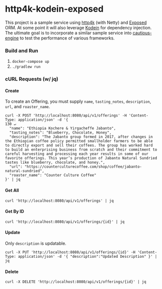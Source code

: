 # http4k-kodein-exposed
This project is a sample service using [http4k](https://www.http4k.org/) (with Netty) and 
[Exposed](https://github.com/JetBrains/Exposed) ORM. At some point it will also leverage [Kodein](https://kodein.org/di/) 
for dependency injection. The ultimate goal is to incorporate a similar sample service into 
[cautious-engine](https://github.com/vitdebacco/cautious-engine) to test the performance of various frameworks.

### Build and Run
1. `docker-compose up`
2. `./gradlew run`

### cURL Requests (w/ jq)
#### Create
To create an Offering, you must supply `name`, `tasting_notes`, `description`, `url`, and `roaster_name`.
```
curl -X POST 'http://localhost:8080/api/v1/offerings' -H 'Content-Type: application/json' -d '{                                                                            130 ↵
  "name": "Ethiopia Kochere & Yirgacheffe Jabanto",
  "tasting_notes": "Blueberry, Chocolate, Honey",
  "description": "The Jabanto group formed in 2017, after changes in the Ethiopian coffee policy permitted smallholder farmers to be able to directly export and sell their coffees. The group has worked hard to build an enterprising business from scratch and their commitment to careful harvesting and processing each year results in some of our favorite offerings. This year’s production of Jabanto Natural Sundried tastes like blueberry, chocolate, and honey.",
  "url": "https://counterculturecoffee.com/shop/coffee/jabanto-natural-sundried",
  "roaster_name": "Counter Culture Coffee"
}' | jq
```

#### Get All
```
curl 'http://localhost:8080/api/v1/offerings' | jq
```

#### Get By ID
```
curl 'http://localhost:8080/api/v1/offerings/{id}' | jq
```

#### Update
Only `description` is updatable.
```
curl -X PUT 'http://localhost:8080/api/v1/offerings/{id}' -H 'Content-Type: application/json' -d '{ "description":"Updated Description" }' | jq
```

#### Delete
```
curl -X DELETE 'http://localhost:8080/api/v1/offerings/{id}' | jq
```